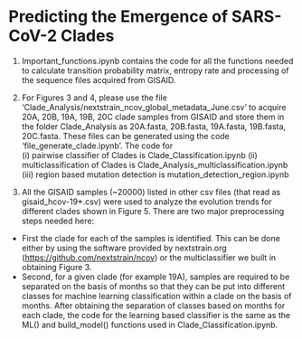 # Predicting the Emergence of SARS-CoV-2 Clades

1. Important_functions.ipynb contains the code for all the functions needed to calculate transition probability matrix, entropy rate and processing of the sequence files acquired from GISAID.

2. For Figures 3 and 4, please use the file ‘Clade_Analysis/nextstrain_ncov_global_metadata_June.csv’ to acquire 20A, 20B, 19A, 19B, 20C clade samples from GISAID and store them in the folder Clade_Analysis as 20A.fasta, 20B.fasta, 19A.fasta, 19B.fasta, 20C.fasta. These files can be generated using the code ‘file_generate_clade.ipynb’. 
The code for 	
(i) pairwise classifier of Clades is Clade_Classification.ipynb
(ii) multiclassification of Clades is Clade_Analysis_multiclassification.ipynb
(iii) region based mutation detection is mutation_detection_region.ipynb

3. All the GISAID samples (~20000) listed in other csv files (that read as gisaid_hcov-19*.csv) were used to analyze the evolution trends for different clades shown in Figure 5. There are two major preprocessing steps needed here:
- First the clade for each of the samples is identified. This can be done either by using the software provided by nextstrain.org (https://github.com/nextstrain/ncov) or the multiclassifier we built in obtaining Figure 3. 
- Second, for a given clade (for example 19A), samples are required to be separated on the basis of months so that they can be put into different classes for machine learning classification within a clade on the basis of months.
After obtaining the separation of classes based on months for each clade, the code for the learning based classifier is the same as the ML() and build_model() functions used in Clade_Classification.ipynb.


